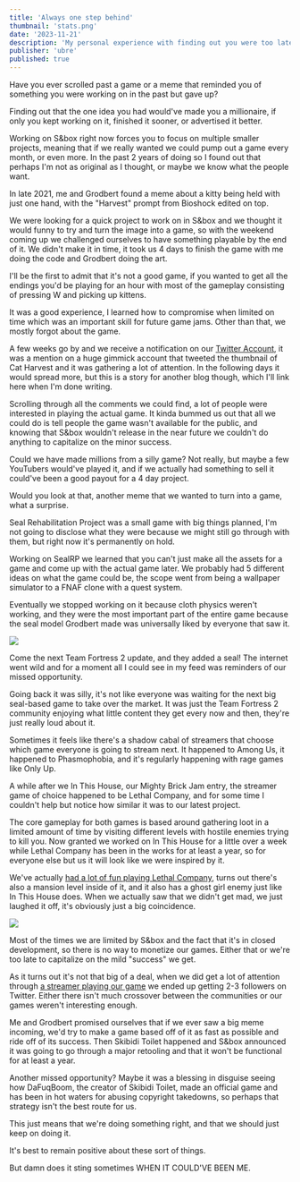 ```yaml
---
title: 'Always one step behind'
thumbnail: 'stats.png'
date: '2023-11-21'
description: 'My personal experience with finding out you were too late at capitalizing a trend'
publisher: 'ubre'
published: true
---
```


Have you ever scrolled past a game or a meme that reminded you of something you were working on in the past but gave up?

Finding out that the one idea you had would've made you a millionaire, if only you kept working on it, finished it sooner, or advertised it better.

Working on S&box right now forces you to focus on multiple smaller projects, meaning that if we really wanted we could pump out a game every month, or even more.
In the past 2 years of doing so I found out that perhaps I'm not as original as I thought, or maybe we know what the people want.

<Heading title="Cat Harvest" />

In late 2021, me and Grodbert found a meme about a kitty being held with just one hand, with the "Harvest" prompt from Bioshock edited on top.

We were looking for a quick project to work on in S&box and we thought it would funny to try and turn the image into a game, so with the weekend coming up we challenged ourselves to have something playable by the end of it. We didn't make it in time, it took us 4 days to finish the game with me doing the code and Grodbert doing the art.

I'll be the first to admit that it's not a good game, if you wanted to get all the endings you'd be playing for an hour with most of the gameplay consisting of pressing W and picking up kittens.

It was a good experience, I learned how to compromise when limited on time which was an important skill for future game jams. Other than that, we mostly forgot about the game.

A few weeks go by and we receive a notification on our [Twitter Account](https://twitter.com/SmallFishDev), it was a mention on a huge gimmick account that tweeted the thumbnail of Cat Harvest and it was gathering a lot of attention. In the following days it would spread more, but this is a story for another blog though, which I'll link here when I'm done writing.

<Twitter id="AnimalsCaption/status/1567709515457634304" />

Scrolling through all the comments we could find, a lot of people were interested in playing the actual game. It kinda bummed us out that all we could do is tell people the game wasn't available for the public, and knowing that S&box wouldn't release in the near future we couldn't do anything to capitalize on the minor success.

Could we have made millions from a silly game? Not really, but maybe a few YouTubers would've played it, and if we actually had something to sell it could've been a good payout for a 4 day project.

<Heading title="SealRP" caption="Also known as Seal Rehabilitation Project"  />

Would you look at that, another meme that we wanted to turn into a game, what a surprise.

Seal Rehabilitation Project was a small game with big things planned, I'm not going to disclose what they were because we might still go through with them, but right now it's permanently on hold.

Working on SealRP we learned that you can't just make all the assets for a game and come up with the actual game later. We probably had 5 different ideas on what the game could be, the scope went from being a wallpaper simulator to a FNAF clone with a quest system.

Eventually we stopped working on it because cloth physics weren't working, and they were the most important part of the entire game because the seal model Grodbert made was universally liked by everyone that saw it.

<Img src="seal.gif" />

Come the next Team Fortress 2 update, and they added a seal! The internet went wild and for a moment all I could see in my feed was reminders of our missed opportunity.

Going back it was silly, it's not like everyone was waiting for the next big seal-based game to take over the market.
It was just the Team Fortress 2 community enjoying what little content they get every now and then, they're just really loud about it.

<Heading title="In This House" />

Sometimes it feels like there's a shadow cabal of streamers that choose which game everyone is going to stream next. It happened to Among Us, it happened to Phasmophobia, and it's regularly happening with rage games like Only Up.

A while after we In This House, our Mighty Brick Jam entry, the streamer game of choice happened to be Lethal Company, and for some time I couldn't help but notice how similar it was to our latest project.

The core gameplay for both games is based around gathering loot in a limited amount of time by visiting different levels with hostile enemies trying to kill you.
Now granted we worked on In This House for a little over a week while Lethal Company has been in the works for at least a year, so for everyone else but us it will look like we were inspired by it.

We've actually [had a lot of fun playing Lethal Company](https://www.youtube.com/watch?v=b0pU-9Vr3hw), turns out there's also a mansion level inside of it, and it also has a ghost girl enemy just like In This House does. When we actually saw that we didn't get mad, we just laughed it off, it's obviously just a big coincidence.

<Img src="lethal_company_mansion.png" caption="The mansion level from Lethal Company"/>

<Heading title="What's stopping us?" />

Most of the times we are limited by S&box and the fact that it's in closed development, so there is no way to monetize our games. Either that or we're too late to capitalize on the mild "success" we get.

As it turns out it's not that big of a deal, when we did get a lot of attention through [a streamer playing our game](https://www.youtube.com/watch?v=IHr_0Pf5ytM) we ended up getting 2-3 followers on Twitter. Either there isn't much crossover between the communities or our games weren't interesting enough.

Me and Grodbert promised ourselves that if we ever saw a big meme incoming, we'd try to make a game based off of it as fast as possible and ride off of its success. Then Skibidi Toilet happened and S&box announced it was going to go through a major retooling and that it won't be functional for at least a year.

Another missed opportunity? Maybe it was a blessing in disguise seeing how DaFuqBoom, the creator of Skibidi Toilet, made an official game and has been in hot waters for abusing copyright takedowns, so perhaps that strategy isn't the best route for us.

<Heading title="What's there to learn?" />

This just means that we're doing something right, and that we should just keep on doing it.

It's best to remain positive about these sort of things.

But damn does it sting sometimes WHEN IT COULD'VE BEEN ME.
